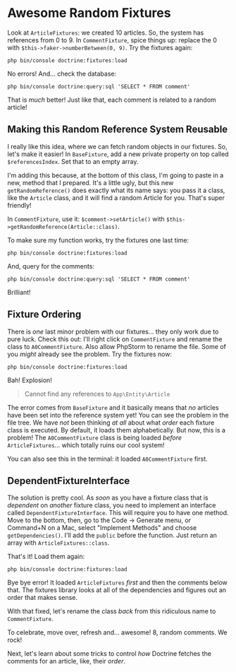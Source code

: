 # Awesome Random Fixtures

Look at `ArticleFixtures`: we created 10 articles. So, the system has references
from 0 to 9. In `CommentFixture`, spice things up: replace the 0 with
`$this->faker->numberBetween(0, 9)`. Try the fixtures again:

```terminal-silent
php bin/console doctrine:fixtures:load
```

No errors! And... check the database:

```terminal-silent
php bin/console doctrine:query:sql 'SELECT * FROM comment'
```

That is *much* better! Just like that, each comment is related to a random article!

## Making this Random Reference System Reusable

I really like this idea, where we can fetch random objects in our fixtures. So,
let's make it easier! In `BaseFixture`, add a new private property on top called
`$referencesIndex`. Set that to an empty array.

I'm adding this because, at the bottom of this class, I'm going to paste in a new,
method that I prepared. It's a little ugly, but this new `getRandomReference()` does
exactly what its name says: you pass it a class, like the `Article` class, and it
will find a random Article for you. That's super friendly!

In `CommentFixture`, use it: `$comment->setArticle()` with
`$this->getRandomReference(Article::class)`.

To make sure my function works, try the fixtures one last time:

```terminal-silent
php bin/console doctrine:fixtures:load
```

And, query for the comments:

```terminal-silent
php bin/console doctrine:query:sql 'SELECT * FROM comment'
```

Brilliant!

## Fixture Ordering

There is *one* last minor problem with our fixtures... they only work due to pure
luck. Check this out: I'll right click on `CommentFixture` and rename the class
to `A0CommentFixture`. Also allow PhpStorm to rename the file. Some of you *might*
already see the problem. Try the fixtures now:

```terminal-silent
php bin/console doctrine:fixtures:load
```

Bah! Explosion!

> Cannot find any references to `App\Entity\Article`

The error comes from `BaseFixture` and it basically means that *no* articles have
been set into the reference system yet! You can see the problem in the file
tree. We have *not* been thinking *at all* about what *order* each fixture class
is executed. By default, it loads them alphabetically. But now, this is a problem!
The `A0CommentFixture` class is being loaded *before* `ArticleFixtures`... which
totally ruins our cool system!

You can also see this in the terminal: it loaded `A0CommentFixture` first.

## DependentFixtureInterface

The solution is pretty cool. As *soon* as you have a fixture class that is
*dependent* on *another* fixture class, you need to implement an interface called
`DependentFixtureInterface`. This will require you to have one method. Move to the
bottom, then, go to the Code -> Generate menu, or Command+N on a Mac, select
"Implement Methods" and choose `getDependencies()`. I'll add the `public` before
the function. Just return an array with `ArticleFixtures::class`.

That's it! Load them again:

```terminal-silent
php bin/console doctrine:fixtures:load
```

Bye bye error! It loaded `ArticleFixtures` *first* and then the comments below that.
The fixtures library looks at all of the dependencies and figures out an order
that makes sense.

With that fixed, let's rename the class *back* from this ridiculous name to
`CommentFixture`.

To celebrate, move over, refresh and... awesome! 8, random comments. We rock!

Next, let's learn about some tricks to control *how* Doctrine fetches the
comments for an article, like, their *order*.
